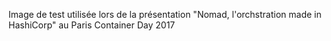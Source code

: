 Image de test utilisée lors de la présentation "Nomad, l'orchstration made in HashiCorp" au Paris Container Day 2017
